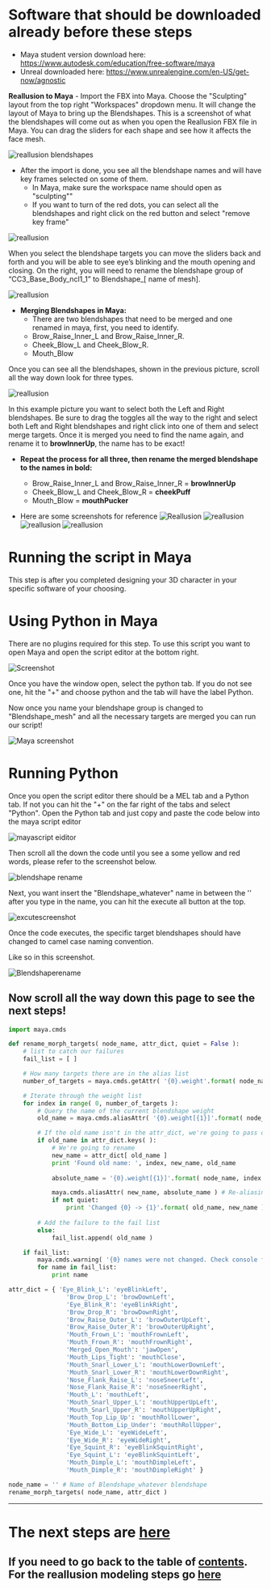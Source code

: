 # Software that should be downloaded already before these steps
 * Maya student version download here: https://www.autodesk.com/education/free-software/maya
 * Unreal downloaded here: https://www.unrealengine.com/en-US/get-now/agnostic
 
 
 **Reallusion to Maya**
	  -  Import the FBX into Maya. Choose the "Sculpting" layout from the top right "Workspaces" dropdown menu. It will change the layout of Maya to bring up the Blendshapes. This is a screenshot of what the blendshapes will come out as when you open the Reallusion FBX file in Maya. You can drag the sliders for each shape and see how it affects the face mesh.
	

![reallusion blendshapes](Media/reallusion1.png)

   - After the import is done, you see all the blendshape names and will have key frames selected on some of them.
	  - In Maya, make sure the workspace name should open as "sculpting""
	  - If you want to turn of the red dots, you can select all the blendshapes and right click on the red button and select "remove key frame" 
	 
	 
![reallusion](Media/reallusion2.png)

  
When you select the blendshape targets you can move the sliders back and forth and you will be able to see eye’s blinking and the mouth opening and closing. On the right, you will need to rename the blendshape group of “CC3_Base_Body_ncl1_1” to Blendshape_[ name of mesh]. 

![reallusion](Media/reallusion7.png)

   - **Merging Blendshapes in Maya:**
	  - There are two blendshapes that need to be merged and one renamed  in maya, first, you need to identify.
	  - Brow_Raise_Inner_L and Brow_Raise_Inner_R.
	  - Cheek_Blow_L and Cheek_Blow_R.
	  - Mouth_Blow

Once you can see all the blendshapes, shown in the previous picture, scroll all the way down look for three types.

![reallusion](Media/reallusion8.png)

In this example picture you want to select both the Left and Right blendshapes. Be sure to drag the toggles all the way to the right and select both Left and Right blendshapes and right click into one of them and select merge targets. Once it is merged you need to find the name again, and rename it to **browInnerUp**, the name has to be exact!

   - **Repeat the process for all three, then rename the merged blendshape to the names in bold:**
	 - Brow_Raise_Inner_L and Brow_Raise_Inner_R = **browInnerUp**
	 - Cheek_Blow_L and Cheek_Blow_R = **cheekPuff**
	 - Mouth_Blow = **mouthPucker**

   - Here are some screenshots for reference
![Reallusion](Media/reallusion9.png)
![reallusion](Media/reallusion10.png)
![reallusion](Media/reallusion11.png)
![reallusion](Media/reallusion12.png)


# Running the script in Maya
This step is after you completed designing your 3D character in your specific software of your choosing. 

# Using Python in Maya
There are no plugins required for this step. To use this script you want to open Maya and open the script editor at the bottom right. 

![Screenshot](https://i.ibb.co/5n74QHS/Screenshot-103-LI.jpg)

Once you have the window open, select the python tab. If you do not see one, hit the "+" and choose python and the tab will have the label Python. 

Now once you name your blendshape group is changed to "Blendshape_mesh" and all the necessary targets are merged you can run our script!

![Maya screenshot](https://i.ibb.co/D9QDx1n/Annotation-2020-02-27-110918.png)

# Running Python

Once you open the script editor there should be a MEL tab and a Python tab. If not you can hit the "+" on the far right of the tabs and select "Python". Open the Python tab and just copy and paste the code below into the maya script editor

![mayascript eiditor](https://i.ibb.co/bBt5vZV/Screenshot-105.png)

Then scroll all the down the code until you see a some yellow and red words, please refer to the screenshot below.

![blendshape rename](https://i.ibb.co/hB0pktX/Screenshot-104.png)

Next, you want insert the "Blendshape_whatever" name in between the '' after you type in the name, you can hit the execute all button at the top.

![excutescreenshot](https://i.ibb.co/0cQm23M/Execute.jpg)

Once the code executes, the specific target blendshapes should have changed to camel case naming convention.

Like so in this screenshot. 

![Blendshaperename](Media/blendshape.jpg)

**Now scroll all the way down this page to see the next steps!**
------------------------------------------------------------------------------------------------------------------------------------------------------------------------

```Python
import maya.cmds

def rename_morph_targets( node_name, attr_dict, quiet = False ):
	# list to catch our failures	
	fail_list = [ ]

	# How many targets there are in the alias list
	number_of_targets = maya.cmds.getAttr( '{0}.weight'.format( node_name ), size = True )

	# Iterate through the weight list
	for index in range( 0, number_of_targets ):
		# Query the name of the current blendshape weight
		old_name = maya.cmds.aliasAttr( '{0}.weight[{1}]'.format( node_name, index ), query = True )

		# If the old name isn't in the attr_dict, we're going to pass on it.
		if old_name in attr_dict.keys( ):
			# We're going to rename
			new_name = attr_dict[ old_name ]
			print 'Found old name: ', index, new_name, old_name
			
			absolute_name = '{0}.weight[{1}]'.format( node_name, index )

			maya.cmds.aliasAttr( new_name, absolute_name ) # Re-aliasing / Renaming occurs here.
			if not quiet:
				print 'Changed {0} -> {1}'.format( old_name, new_name )
				
		# Add the failure to the fail list		
		else:
			fail_list.append( old_name )

	if fail_list:
		maya.cmds.warning( '{0} names were not changed. Check console for details'.format( len( fail_list ) ) )
		for name in fail_list:
			print name

attr_dict = { 'Eye_Blink_L': 'eyeBlinkLeft',
                'Brow_Drop_L': 'browDownLeft',
                'Eye_Blink_R': 'eyeBlinkRight',
                'Brow_Drop_R': 'browDownRight',
                'Brow_Raise_Outer_L': 'browOuterUpLeft',
                'Brow_Raise_Outer_R': 'browOuterUpRight',
                'Mouth_Frown_L': 'mouthFrownLeft',
                'Mouth_Frown_R': 'mouthFrownRight',
                'Merged_Open_Mouth': 'jawOpen',
                'Mouth_Lips_Tight': 'mouthClose',
                'Mouth_Snarl_Lower_L': 'mouthLowerDownLeft',
                'Mouth_Snarl_Lower_R': 'mouthLowerDownRight',
                'Nose_Flank_Raise_L': 'noseSneerLeft', 
                'Nose_Flank_Raise_R': 'noseSneerRight',
                'Mouth_L': 'mouthLeft',
                'Mouth_Snarl_Upper_L': 'mouthUpperUpLeft',
                'Mouth_Snarl_Upper_R': 'mouthUpperUpRight',
                'Mouth_Top_Lip_Up': 'mouthRollLower',
                'Mouth_Bottom_Lip_Under': 'mouthRollUpper',
                'Eye_Wide_L': 'eyeWideLeft',
                'Eye_Wide_R': 'eyeWideRight',
                'Eye_Squint_R': 'eyeBlinkSquintRight',
                'Eye_Squint_L': 'eyeBlinkSquintLeft',
                'Mouth_Dimple_L': 'mouthDimpleLeft', 
                'Mouth_Dimple_R': 'mouthDimpleRight' }

node_name = '' # Name of Blendshape_whatever blendshape
rename_morph_targets( node_name, attr_dict )
```

------------------------------------------------------------------------------------------------------------------------------------------------------------------------




# The next steps are [here](https://github.com/RLabNYC/Rlab_FaceTracking_reallusion/blob/master/IMPORTING.md)

## If you need to go back to the table of [contents](https://github.com/RLabNYC/RLab_Facetracking). For the reallusion modeling steps go [here](https://github.com/RLabNYC/Rlab_FaceTracking_reallusion/blob/master/README.md)
